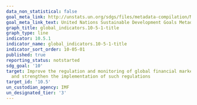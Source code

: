 ```yaml
---
data_non_statistical: false
goal_meta_link: http://unstats.un.org/sdgs/files/metadata-compilation/Metadata-Goal-10.pdf
goal_meta_link_text: United Nations Sustainable Development Goals Metadata (pdf 564kB)
graph_title: global_indicators.10-5-1-title
graph_type: line
indicator: 10.5.1
indicator_name: global_indicators.10-5-1-title
indicator_sort_order: 10-05-01
published: true
reporting_status: notstarted
sdg_goal: '10'
target: Improve the regulation and monitoring of global financial markets and institutions
  and strengthen the implementation of such regulations
target_id: '10.5'
un_custodian_agency: IMF
un_designated_tier: '3'
---
```

